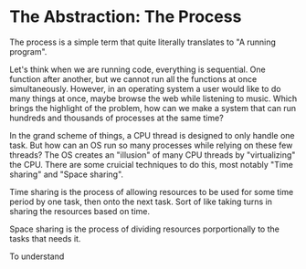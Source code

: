 # The Abstraction: The Process
The process is a simple term that quite literally translates to "A running program". 

Let's think when we are running code, everything is sequential. One function after 
another, but we cannot run all the functions at once simultaneously. However, in an operating system a user would like to do many things at once, maybe browse the
web while listening to music. Which brings the highlight of the problem, how can we make a system that can run hundreds and thousands of processes at the same time?

In the grand scheme of things, a CPU thread is designed to only handle one task. But how can an OS run so many processes while relying on these few threads? 
The OS creates an "illusion" of many CPU threads by "virtualizing" the CPU. There are some cruicial techniques to do this, most notably "Time sharing" and "Space sharing".

Time sharing is the process of allowing resources to be used for some time period by one task, then onto the next task. Sort of like taking turns in sharing the resources 
based on time.

Space sharing is the process of dividing resources porportionally to the tasks that needs it.

To understand 
